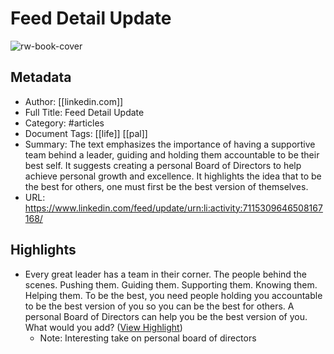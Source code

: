 # Feed Detail Update

![rw-book-cover](https://readwise-assets.s3.amazonaws.com/static/images/article0.00998d930354.png)

## Metadata
- Author: [[linkedin.com]]
- Full Title: Feed Detail Update
- Category: #articles
- Document Tags: [[life]] [[pal]] 
- Summary: The text emphasizes the importance of having a supportive team behind a leader, guiding and holding them accountable to be their best self. It suggests creating a personal Board of Directors to help achieve personal growth and excellence. It highlights the idea that to be the best for others, one must first be the best version of themselves.
- URL: https://www.linkedin.com/feed/update/urn:li:activity:7115309646508167168/

## Highlights
- Every great leader has a team in their corner.
  The people behind the scenes.
  Pushing them.
  Guiding them.
  Supporting them.
  Knowing them.
  Helping them.
  To be the best, you need people holding you accountable to be the best version of you so you can be the best for others.
  A personal Board of Directors can help you be the best version of you.
  What would you add? ([View Highlight](https://read.readwise.io/read/01hr09p9pztd7tfvdm77egm6hp))
    - Note: Interesting take on personal board of directors
